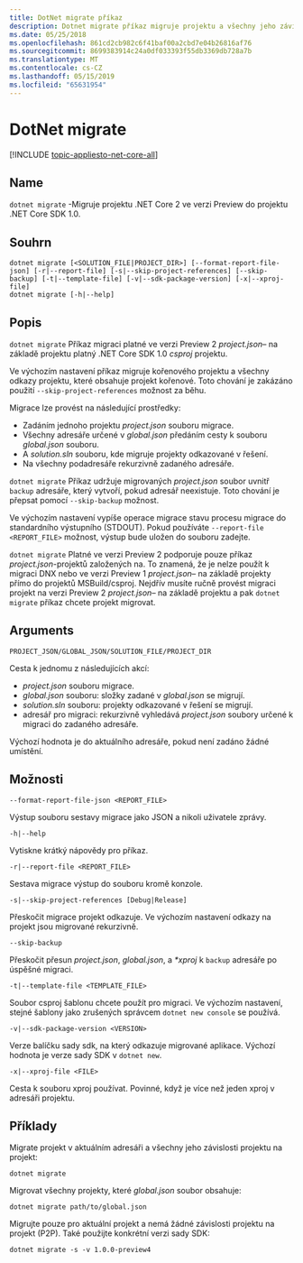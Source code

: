 ```yaml
---
title: DotNet migrate příkaz
description: Dotnet migrate příkaz migruje projektu a všechny jeho závislosti.
ms.date: 05/25/2018
ms.openlocfilehash: 861cd2cb982c6f41baf00a2cbd7e04b26816af76
ms.sourcegitcommit: 8699383914c24a0df033393f55db3369db728a7b
ms.translationtype: MT
ms.contentlocale: cs-CZ
ms.lasthandoff: 05/15/2019
ms.locfileid: "65631954"
---
```

# <a name="dotnet-migrate"></a>DotNet migrate

[!INCLUDE [topic-appliesto-net-core-all](../../../includes/topic-appliesto-net-core-all.md)]

## <a name="name"></a>Name

`dotnet migrate` -Migruje projektu .NET Core 2 ve verzi Preview do projektu .NET Core SDK 1.0.

## <a name="synopsis"></a>Souhrn

```
dotnet migrate [<SOLUTION_FILE|PROJECT_DIR>] [--format-report-file-json] [-r|--report-file] [-s|--skip-project-references] [--skip-backup] [-t|--template-file] [-v|--sdk-package-version] [-x|--xproj-file]
dotnet migrate [-h|--help]
```

## <a name="description"></a>Popis

`dotnet migrate` Příkaz migraci platné ve verzi Preview 2 *project.json*– na základě projektu platný .NET Core SDK 1.0 *csproj* projektu.

Ve výchozím nastavení příkaz migruje kořenového projektu a všechny odkazy projektu, které obsahuje projekt kořenové. Toto chování je zakázáno použití `--skip-project-references` možnost za běhu.

Migrace lze provést na následující prostředky:

* Zadáním jednoho projektu *project.json* souboru migrace.
* Všechny adresáře určené v *global.json* předáním cesty k souboru *global.json* souboru.
* A *solution.sln* souboru, kde migruje projekty odkazované v řešení.
* Na všechny podadresáře rekurzivně zadaného adresáře.

`dotnet migrate` Příkaz udržuje migrovaných *project.json* soubor uvnitř `backup` adresáře, který vytvoří, pokud adresář neexistuje. Toto chování je přepsat pomocí `--skip-backup` možnost.

Ve výchozím nastavení vypíše operace migrace stavu procesu migrace do standardního výstupního (STDOUT). Pokud používáte `--report-file <REPORT_FILE>` možnost, výstup bude uložen do souboru zadejte.

`dotnet migrate` Platné ve verzi Preview 2 podporuje pouze příkaz *project.json*-projektů založených na. To znamená, že je nelze použít k migraci DNX nebo ve verzi Preview 1 *project.json*– na základě projekty přímo do projektů MSBuild/csproj. Nejdřív musíte ručně provést migraci projekt na verzi Preview 2 *project.json*– na základě projektu a pak `dotnet migrate` příkaz chcete projekt migrovat.

## <a name="arguments"></a>Arguments

`PROJECT_JSON/GLOBAL_JSON/SOLUTION_FILE/PROJECT_DIR`

Cesta k jednomu z následujících akcí:

* *project.json* souboru migrace.
* *global.json* souboru: složky zadané v *global.json* se migrují.
* *solution.sln* souboru: projekty odkazované v řešení se migrují.
* adresář pro migraci: rekurzivně vyhledává *project.json* soubory určené k migraci do zadaného adresáře.

Výchozí hodnota je do aktuálního adresáře, pokud není zadáno žádné umístění.

## <a name="options"></a>Možnosti

`--format-report-file-json <REPORT_FILE>`

Výstup souboru sestavy migrace jako JSON a nikoli uživatele zprávy.

`-h|--help`

Vytiskne krátký nápovědy pro příkaz.

`-r|--report-file <REPORT_FILE>`

Sestava migrace výstup do souboru kromě konzole.

`-s|--skip-project-references [Debug|Release]`

Přeskočit migrace projekt odkazuje. Ve výchozím nastavení odkazy na projekt jsou migrované rekurzivně.

`--skip-backup`

Přeskočit přesun *project.json*, *global.json*, a  *\*xproj* k `backup` adresáře po úspěšné migraci.

`-t|--template-file <TEMPLATE_FILE>`

Soubor csproj šablonu chcete použít pro migraci. Ve výchozím nastavení, stejné šablony jako zrušených správcem `dotnet new console` se používá.

`-v|--sdk-package-version <VERSION>`

Verze balíčku sady sdk, na který odkazuje migrované aplikace. Výchozí hodnota je verze sady SDK v `dotnet new`.

`-x|--xproj-file <FILE>`

Cesta k souboru xproj používat. Povinné, když je více než jeden xproj v adresáři projektu.

## <a name="examples"></a>Příklady

Migrate projekt v aktuálním adresáři a všechny jeho závislosti projektu na projekt:

`dotnet migrate`

Migrovat všechny projekty, které *global.json* soubor obsahuje:

`dotnet migrate path/to/global.json`

Migrujte pouze pro aktuální projekt a nemá žádné závislosti projektu na projekt (P2P). Také použijte konkrétní verzi sady SDK:

`dotnet migrate -s -v 1.0.0-preview4`
